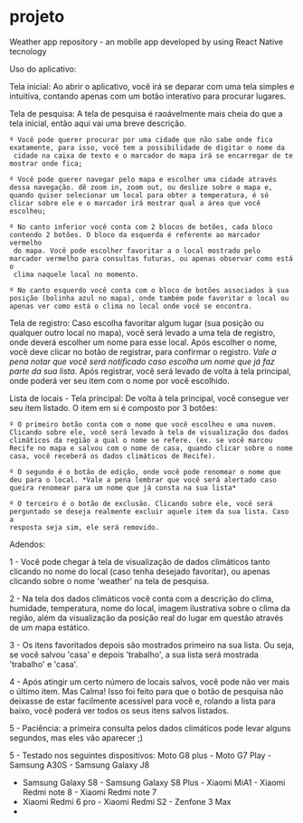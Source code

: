 # projeto
Weather app repository - an mobile app developed by using React Native tecnology

Uso do aplicativo:

Tela inicial: Ao abrir o aplicativo, você irá se deparar com uma tela simples e intuitiva, contando apenas com um botão interativo para procurar lugares.

Tela de pesquisa: A tela de pesquisa é raoávelmente mais cheia do que a tela inicial, então aqui vai uma breve descrição.

	º Você pode querer procurar por uma cidade que não sabe onde fica exatamente, para isso, você tem a possibilidade de digitar o nome da
	 cidade na caixa de texto e o marcador do mapa irá se encarregar de te mostrar onde fica;

	º Você pode querer navegar pelo mapa e escolher uma cidade através dessa navegação. dê zoom in, zoom out, ou deslize sobre o mapa e, 
	quando quiser selecionar um local para obter a temperatura, é só clicar sobre ele e o marcador irá mostrar qual a área que você escolheu;

	º No canto inferior você conta com 2 blocos de botões, cada bloco contendo 2 botões. O bloco da esquerda é referente ao marcador vermelho
	 do mapa. Você pode escolher favoritar a o local mostrado pelo marcador vermelho para consultas futuras, ou apenas observar como está o
	 clima naquele local no momento.

	º No canto esquerdo você conta com o bloco de botões associados à sua posição (bolinha azul no mapa), onde também pode favoritar o local ou 
	apenas ver como está o clima no local onde você se encontra.

Tela de registro: Caso escolha favoritar algum lugar (sua posição ou qualquer outro local no mapa), você será levado a uma tela de registro, onde deverá escolher um nome para esse local. Após escolher o nome, você deve clicar no botão de registrar, para confirmar o registro. *Vale a pena notar que você será notificado caso escolha um nome que já faz parte da sua lista*. Após registrar, você será levado de volta à tela principal, onde poderá ver seu item com o nome por você escolhido.

Lista de locais - Tela principal: De volta à tela principal, você consegue ver seu item listado. O item em si é composto por 3 botões:

	º O primeiro botão conta com o nome que você escolheu e uma nuvem. Clicando sobre ele, você será levado à tela de visualização dos dados 
	climáticos da região a qual o nome se refere. (ex. se você marcou Recife no mapa e salvou com o nome de casa, quando clicar sobre o nome 
	casa, você receberá os dados climáticos de Recife).

	º O segundo é o botão de edição, onde você pode renomear o nome que deu para o local. *Vale a pena lembrar que você será alertado caso 
	queira renomear para um nome que já consta na sua lista*

	º O terceiro é o botão de exclusão. Clicando sobre ele, você será perguntado se deseja realmente excluir aquele item da sua lista. Caso a 
	resposta seja sim, ele será removido.

Adendos: 

1 - Você pode chegar à tela de visualização de dados climáticos tanto clicando no nome do local (caso tenha desejado favoritar), ou apenas clicando sobre o nome 'weather' na tela de pesquisa.

2 - Na tela dos dados climáticos você conta com a descrição do clima, humidade, temperatura, nome do local, imagem ilustrativa sobre o clima da região, além da visualização da posição real do lugar em questão através de um mapa estático.

3 - Os itens favoritados depois são mostrados primeiro na sua lista. Ou seja, se você salvou 'casa' e depois 'trabalho', a sua lista será mostrada 'trabalho' e 'casa'.

4 - Após atingir um certo número de locais salvos, você pode não ver mais o último item. Mas Calma! Isso foi feito para que o botão de pesquisa não deixasse de estar facilmente acessível para você e, rolando a lista para baixo, você poderá ver todos os seus itens salvos listados.

5 - Paciência: a primeira consulta pelos dados climáticos pode levar alguns segundos, mas eles vão aparecer ;)

5 - Testado nos seguintes dispositivos: Moto G8 plus - Moto G7 Play - Samsung A30S - Samsung Galaxy J8
- Samsung Galaxy S8 - Samsung Galaxy S8 Plus - Xiaomi MiA1 - Xiaomi Redmi note 8 - Xiaomi Redmi note 7
- Xiaomi Redmi 6 pro - Xiaomi Redmi S2 - Zenfone 3 Max
- 


